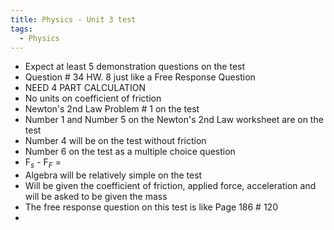 ```yaml
---
title: Physics - Unit 3 test
tags:
  - Physics
---
```

- Expect at least 5 demonstration questions on the test
- Question # 34 HW. 8 just like a Free Response Question
- NEED 4 PART CALCULATION
- No units on coefficient of friction
- Newton's 2nd Law Problem # 1 on the test
- Number 1 and Number 5 on the Newton's 2nd Law worksheet are on the test
- Number 4 will be on the test without friction
- Number 6 on the test as a multiple choice question
- F$_s$ - F$_F$ = 
- Algebra will be relatively simple on the test
- Will be given the coefficient of friction, applied force, acceleration and will be asked to be given the mass
- The free response question on this test is like Page 186 # 120
- 

